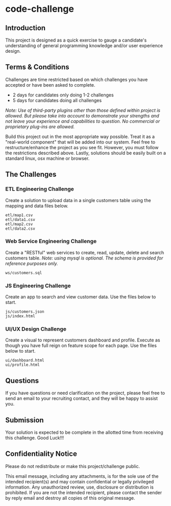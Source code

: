 # code-challenge

## Introduction

This project is designed as a quick exercise to gauge a candidate's
understanding of general programming knowledge and/or user experience design.

## Terms & Conditions

Challenges are time restricted based on which challenges you have accepted or
have been asked to complete.

- 2 days for candidates only doing 1-2 challenges
- 5 days for candidates doing all challenges

*Note: Use of third-party plugins other than those defined within project
is allowed. But please take into account to demonstrate your strengths and
not leave your experience and capabilities to question. No commercial or
proprietary plug-ins are allowed.*

Build this project out in the most appropriate way possible.  Treat it as a
"real-world component" that will be added into our system.  Feel free to
restructure/enhance the project as you see fit. However, you must follow the
restrictions described above. Lastly, solutions should be easily built on
a standard linux, osx machine or browser.

## The Challenges

### ETL Engineering Challenge

Create a solution to upload data in a single customers table using the mapping
and data files below.

```
etl/map1.csv
etl/data1.csv
etl/map2.csv
etl/data2.csv
```

### Web Service Engineering Challenge

Create a "RESTful" web services to create, read, update, delete and search
customers table. *Note: using mysql is optional. The schema is provided for
reference purposes only.*

```
ws/customers.sql
```

### JS Engineering Challenge

Create an app to search and view customer data. Use the files below to start.

```
js/customers.json
js/index.html
```

### UI/UX Design Challenge

Create a visual to represent customers dashboard and profile. Execute as though you have full reign on feature scope for each page. Use the files below to start.

```
ui/dashboard.html
ui/profile.html
```

## Questions

If you have questions or need clarification on the project, please feel
free to send an email to your recruiting contact, and they will be happy
to assist you.

## Submission

Your solution is expected to be complete in the allotted time from receiving
this challenge. Good Luck!!!

Confidentiality Notice
------------------------------------------------------------------------------

Please do not redistribute or make this project/challenge public.

This email message, including any attachments, is for the sole use of the
intended recipient(s) and may contain confidential or legally privileged
information.  Any unauthorized review, use, disclosure or distribution is
prohibited.  If you are not the intended recipient, please contact the sender
by reply email and destroy all copies of this original message.
